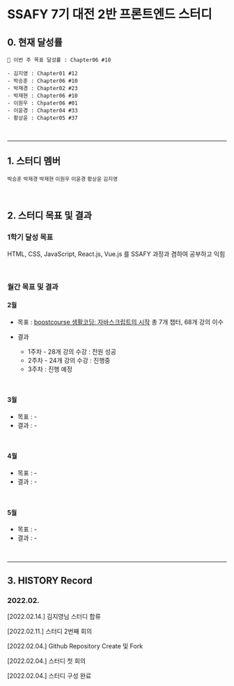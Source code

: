 # SSAFY 7기 대전 2반 프론트엔드 스터디

## 0. 현재 달성률

```
💪 이번 주 목표 달성률 : Chapter06 #10

- 김지영 : Chapter01 #12
- 박승훈 : Chapter06 #10
- 박재경 : Chapter02 #23
- 박재현 : Chapter06 #10
- 이원우 : Chpater06 #01
- 이윤경 : Chapter04 #33
- 황상윤 : Chapter05 #37
```

<br>

---

## 1. 스터디 멤버

`박승훈` `박재경` `박재현` `이원우` `이윤경` `황상윤` `김지영`

<br>

## 2. 스터디 목표 및 결과

### 1학기 달성 목표

HTML, CSS, JavaScript, React.js, Vue.js 를 SSAFY 과정과 겸하여 공부하고 익힘

<br>

### 월간 목표 및 결과

#### 2월

- 목표 : [boostcourse 생활코딩: 자바스크립트의 시작](https://www.boostcourse.org/cs124/joinLectures/52258) 총 7개 챕터, 68개 강의 이수

- 결과
  - 1주차 - 28개 강의 수강 : 전원 성공
  - 2주차 - 24개 강의 수강 : 진행중
  - 3주차 : 진행 예정

<br>

#### 3월

- 목표 : -
- 결과 : -

<br>

#### 4월

- 목표 : -
- 결과 : -

<br>

#### 5월

- 목표 : -
- 결과 : -

<br>

---

## 3. HISTORY Record

### 2022.02.

[2022.02.14.] 김지영님 스터디 합류

[2022.02.11.] 스터디 2번째 회의

[2022.02.04.] Github Repository Create 및 Fork

[2022.02.04.] 스터디 첫 회의

[2022.02.04.] 스터디 구성 완료
